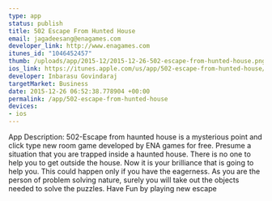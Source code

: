 ```yaml
--- 
type: app
status: publish
title: 502 Escape From Hunted House
email: jagadeesang@enagames.com
developer_link: http://www.enagames.com
itunes_id: "1046452457"
thumb: /uploads/app/2015-12/2015-12-26-502-escape-from-hunted-house.png
ios_link: https://itunes.apple.com/us/app/502-escape-from-hunted-house/id1046452457?mt=8
developer: Inbarasu Govindaraj
targetMarket: Business
date: 2015-12-26 06:52:38.778904 +00:00
permalink: /app/502-escape-from-hunted-house
devices: 
- ios
---
```


App Description:  502-Escape from haunted house is a mysterious point and click type new room game developed by ENA games for free. Presume a situation that you are trapped inside a haunted house. There is no one to help you to get outside the house. Now it is your brilliance that is going to help you. This could happen only if you have the eagerness. As you are the person of problem solving nature, surely you will take out the objects needed to solve the puzzles. Have Fun by playing new escape 
